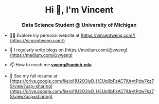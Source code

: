<h1 align="center">Hi 👋, I'm Vincent</h1>
<h3 align="center">Data Science Student @ University of Michigan</h3>

- 👨‍💻 Explore my personal website at [https://vincentweng.com/](https://vincentweng.com/)

- 📝 I regularly write blogs on [https://medium.com/@vweng](https://medium.com/@vweng)

- 📫 How to reach me **vweng@umich.edu**

- 📄 See my full resume at [https://drive.google.com/file/d/1U2O3lyD_HEUq0bFzAC7jUrvtPdw7kz7S/view?usp=sharing](https://drive.google.com/file/d/1U2O3lyD_HEUq0bFzAC7jUrvtPdw7kz7S/view?usp=sharing)
